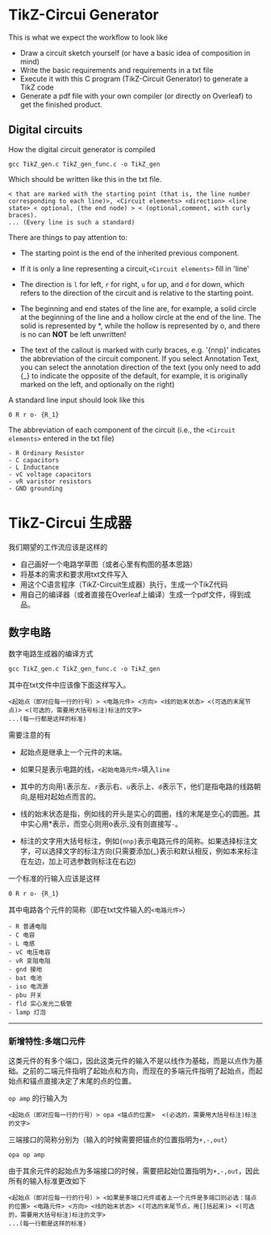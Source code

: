 # TikZ-Circui Generator

This is what we expect the workflow to look like

- Draw a circuit sketch yourself (or have a basic idea of composition in mind)
- Write the basic requirements and requirements in a txt file
- Execute it with this C program (TikZ-Circuit Generator) to generate a TikZ code
- Generate a pdf file with your own compiler (or directly on Overleaf) to get the finished product.

## Digital circuits

How the digital circuit generator is compiled
```
gcc TikZ_gen.c TikZ_gen_func.c -o TikZ_gen
```
Which should be written like this in the txt file.
```
< that are marked with the starting point (that is, the line number corresponding to each line)>, <Circuit elements> <direction> <line state> < optional, (the end node) > < (optional,comment, with curly braces).
... (Every line is such a standard)
```

There are things to pay attention to:
- The starting point is the end of the inherited previous component.

- If it is only a line representing a circuit,`<Circuit elements>` fill in 'line'

- The direction is `l` for left, `r` for right, `u` for up, and `d` for down, which refers to the direction of the circuit and is relative to the starting point.

- The beginning and end states of the line are, for example, a solid circle at the beginning of the line and a hollow circle at the end of the line. The solid is represented by *, while the hollow is represented by o, and there is no can __NOT__ be left unwritten!

- The text of the callout is marked with curly braces, e.g. '{nnp}' indicates the abbreviation of the circuit component. If you select Annotation Text, you can select the annotation direction of the text (you only need to add {_} to indicate the opposite of the default, for example, it is originally marked on the left, and optionally on the right)

A standard line input should look like this

```
0 R r o- {R_1}
```
The abbreviation of each component of the circuit (i.e., the `<Circuit elements>` entered in the txt file)
```
- R Ordinary Resistor
- C capacitors
- L Inductance
- vC voltage capacitors
- vR varistor resistors
- GND grounding
```



# TikZ-Circui 生成器

我们期望的工作流应该是这样的

- 自己画好一个电路学草图（或者心里有构图的基本思路）
- 将基本的需求和要求用txt文件写入
- 用这个C语言程序（TikZ-Circuit生成器）执行，生成一个TikZ代码
- 用自己的编译器（或者直接在Overleaf上编译）生成一个pdf文件，得到成品。

## 数字电路

数字电路生成器的编译方式

```
gcc TikZ_gen.c TikZ_gen_func.c -o TikZ_gen
```

其中在txt文件中应该像下面这样写入。
```
<起始点（即对应每一行的行号）> <电路元件> <方向> <线的始末状态> <(可选的末尾节点)> <(可选的，需要用大括号标注)标注的文字>
...(每一行都是这样的标准)
```
需要注意的有
- 起始点是继承上一个元件的末端。

- 如果只是表示电路的线，`<起始电路元件>`填入`line`

- 其中的方向用`l`表示左、`r`表示右、`u`表示上、`d`表示下，他们是指电路的线路朝向,是相对起始点而言的。

- 线的始末状态是指，例如线的开头是实心的圆圈，线的末尾是空心的圆圈。其中实心用\*表示，而空心则用o表示,没有则直接写`-`。

- 标注的文字用大括号标注，例如`{nnp}`表示电路元件的简称。如果选择标注文字，可以选择文字的标注方向(只需要添加{_}表示和默认相反，例如本来标注在左边，加上可选参数则标注在右边)


一个标准的行输入应该是这样

```
0 R r o- {R_1}
```

其中电路各个元件的简称（即在txt文件输入的`<电路元件>`）
```
- R 普通电阻
- C 电容
- L 电感
- vC 电压电容
- vR 变阻电阻
- gnd 接地
- bat 电池
- iso 电流源
- pbu 开关
- fld 实心发光二极管
- lamp 灯泡
```

---
### 新增特性:多端口元件

这类元件的有多个端口，因此这类元件的输入不是以线作为基础，而是以点作为基础。之前的二端元件指明了起始点和方向，而现在的多端元件指明了起始点，而起始点和锚点直接决定了末尾的点的位置。

`op amp` 的行输入为
```
<起始点（即对应每一行的行号）> opa <锚点的位置>  <(必选的，需要用大括号标注)标注的文字>
```
三端接口的简称分别为（输入的时候需要把锚点的位置指明为`+,-,out`）
```
opa op amp
```
由于其余元件的起始点为多端接口的时候，需要把起始位置指明为`+,-,out`，因此所有的输入标准更改如下
```
<起始点（即对应每一行的行号）> <如果是多端口元件或者上一个元件是多端口则必选：锚点的位置> <电路元件> <方向> <线的始末状态> <(可选的末尾节点，用[]括起来)> <(可选的，需要用大括号标注)标注的文字>
...(每一行都是这样的标准)
```



